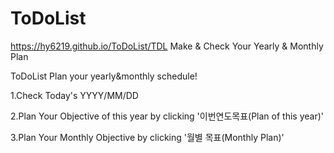 # ToDoList
https://hy6219.github.io/ToDoList/TDL
Make &amp; Check Your Yearly &amp; Monthly Plan

ToDoList
Plan your yearly&monthly schedule!


1.Check Today's YYYY/MM/DD

2.Plan Your Objective of this year by clicking '이번연도목표(Plan of this year)'

3.Plan Your Monthly Objective by clicking '월별 목표(Monthly Plan)'
